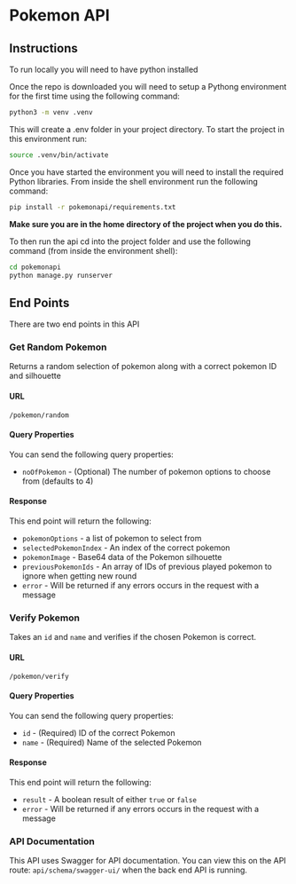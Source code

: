 # Pokemon API

## Instructions
To run locally you will need to have python installed

Once the repo is downloaded you will need to setup a Pythong environment for the first time using the following command:

```bash
python3 -m venv .venv
```

This will create a .env folder in your project directory. To start the project in this environment run:

```bash
source .venv/bin/activate
```

Once you have started the environment you will need to install the required Python libraries. From inside the shell environment run the following command:
```bash
pip install -r pokemonapi/requirements.txt
```

**Make sure you are in the home directory of the project when you do this.**

To then run the api cd into the project folder and use the following command (from inside the environment shell):

```bash
cd pokemonapi
python manage.py runserver
```

## End Points
There are two end points in this API

### Get Random Pokemon
Returns a random selection of pokemon along with a correct pokemon ID and silhouette

#### URL
`/pokemon/random`

#### Query Properties
You can send the following query properties:
- `noOfPokemon` - (Optional) The number of pokemon options to choose from (defaults to 4)
  
#### Response
This end point will return the following:
- `pokemonOptions` - a list of pokemon to select from
- `selectedPokemonIndex` - An index of the correct pokemon
- `pokemonImage` - Base64 data of the Pokemon silhouette
- `previousPokemonIds` - An array of IDs of previous played pokemon to ignore when getting new round
- `error` - Will be returned if any errors occurs in the request with a message

### Verify Pokemon
Takes an `id` and `name` and verifies if the chosen Pokemon is correct.

#### URL
`/pokemon/verify`

#### Query Properties
You can send the following query properties:
- `id` - (Required) ID of the correct Pokemon
- `name` - (Required) Name of the selected Pokemon
  
#### Response
This end point will return the following:
- `result` - A boolean result of either `true` or `false`
- `error` - Will be returned if any errors occurs in the request with a message

### API Documentation
This API uses Swagger for API documentation. You can view this on the API route: `api/schema/swagger-ui/` when the back end API is running.